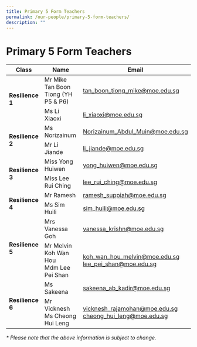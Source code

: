```yaml
---
title: Primary 5 Form Teachers
permalink: /our-people/primary-5-form-teachers/
description: ""
---
```

# Primary 5 Form Teachers

<table>
<thead>
  <tr>
    <th>Class</th>
    <th>Name</th>
    <th>Email</th>
  </tr>
</thead>
<tbody>
  <tr>
    <td rowspan="2"><b>Resilience 1</b></td>
    <td>Mr Mike Tan Boon Tiong (YH P5 &amp; P6)</td>
    <td><a href="mailto:tan_boon_tiong_mike@moe.edu.sg">tan_boon_tiong_mike@moe.edu.sg</a></td>
  </tr>
  <tr>
    <td>Ms Li Xiaoxi</td>
    <td><a href="mailto:li_xiaoxi@moe.edu.sg">li_xiaoxi@moe.edu.sg</a></td>
  </tr>
  <tr>
    <td rowspan="2"><b>Resilience 2</b></td>
    <td>Ms Norizainum</td>
    <td><a href="mailto:Norizainum_Abdul_Muin@moe.edu.sg">Norizainum_Abdul_Muin@moe.edu.sg</a></td>
  </tr>
  <tr>
    <td>Mr Li Jiande</td>
    <td><a href="mailto:li_jiande@moe.edu.sg">li_jiande@moe.edu.sg</a></td>
  </tr>
  <tr>
    <td rowspan="2"><b>Resilience 3</b></td>
    <td>Miss Yong Huiwen</td>
    <td><a href="mailto:yong_huiwen@moe.edu.sg">yong_huiwen@moe.edu.sg</a></td>
  </tr>
  <tr>
    <td>Miss Lee Rui Ching</td>
    <td><a href="mailto:lee_rui_ching@moe.edu.sg">lee_rui_ching@moe.edu.sg</a></td>
  </tr>
  <tr>
    <td rowspan="2"><b>Resilience 4</b></td>
    <td>Mr Ramesh</td>
    <td><a href="mailto:ramesh_suppiah@moe.edu.sg">ramesh_suppiah@moe.edu.sg</a></td>
  </tr>
  <tr>
    <td>Ms Sim Huili</td>
    <td><a href="mailto:sim_huili@moe.edu.sg">sim_huili@moe.edu.sg</a></td>
  </tr>
  <tr>
    <td rowspan="2"><b>Resilience 5</b></td>
    <td>Mrs Vanessa Goh</td>
    <td><a href="mailto:vanessa_krishn@moe.edu.sg">vanessa_krishn@moe.edu.sg</a></td>
  </tr>
  <tr>
    <td>Mr Melvin Koh Wan Hou<br>Mdm Lee Pei Shan</td>
    <td><a href="mailto:koh_wan_hou_melvin@moe.edu.sg">koh_wan_hou_melvin@moe.edu.sg</a> <br><a href="mailto:lee_pei_shan@moe.edu.sg">lee_pei_shan@moe.edu.sg</a></td>
  </tr>
  <tr>
    <td rowspan="2"><b>Resilience 6</b></td>
    <td>Ms Sakeena</td>
    <td><a href="mailto:sakeena_ab_kadir@moe.edu.sg">sakeena_ab_kadir@moe.edu.sg</a></td>
  </tr>
  <tr>
    <td>Mr Vicknesh<br>Ms Cheong Hui Leng</td>
    <td><a href="mailto:vicknesh_rajamohan@moe.edu.sg">vicknesh_rajamohan@moe.edu.sg</a><br><a href="mailto:cheong_hui_leng@moe.edu.sg">cheong_hui_leng@moe.edu.sg</a></td>
  </tr>
</tbody>
</table>

_\* Please note that the above information is subject to change._